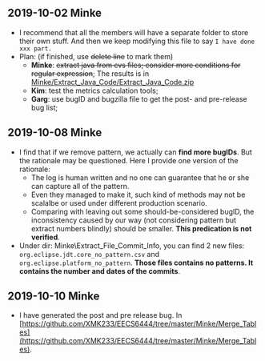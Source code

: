 ## 2019-10-02 Minke
* I recommend that all the members will have a separate folder to store their own stuff. And then we keep modifying this file to say `I have done xxx part.`
* Plan: (if finished, use ~~delete line~~ to mark them) 
    * **Minke**: ~~extract java from cvs files; consider more conditions for regular expression~~; The results is in [Minke/Extract_Java_Code/Extract_Java_Code.zip](https://github.com/XMK233/EECS6444/blob/master/Minke/Extract_Java_Code/Extract_Java_Code.zip) 
    * **Kim**: test the metrics calculation tools; 
    * **Garg**: use bugID and bugzilla file to get the post- and pre-release bug list; 

## 2019-10-08 Minke
* I find that if we remove pattern, we actually can **find more bugIDs**. But the rationale may be questioned. Here I provide one version of the rationale:
	* The log is human written and no one can guarantee that he or she can capture all of the pattern. 
	* Even they managed to make it, such kind of methods may not be scalalbe or used under different production scenario. 
	* Comparing with leaving out some should-be-considered bugID, the inconsistency caused by our way (not considering pattern but extract numbers blindly) should be smaller. **This predication is not verified**. 
* Under dir: Minke\Extract_File_Commit_Info, you can find 2 new files: `org.eclipse.jdt.core_no_pattern.csv` and `org.eclipse.platform_no_pattern`. **Those files contains no patterns. It contains the number and dates of the  commits**. 

## 2019-10-10 Minke
* I have generated the post and pre release bug. In [https://github.com/XMK233/EECS6444/tree/master/Minke/Merge_Tables](https://github.com/XMK233/EECS6444/tree/master/Minke/Merge_Tables). 